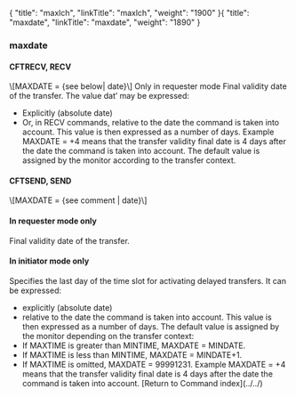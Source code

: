 {
    "title": "maxlch",
    "linkTitle": "maxlch",
    "weight": "1900"
}{
"title": "maxdate",
"linkTitle": "maxdate",
"weight": "1890"
}<span id="maxdate"></span>
### maxdate
<span id="maxdate_CFTRECV"></span>
#### CFTRECV, RECV
\\\[MAXDATE = {see below| date}\\\]
Only
in requester mode
Final validity date of the transfer.
The value dat’ may be expressed:
- Explicitly (absolute
date)
- Or, in RECV commands,
relative to the date the command is taken into account. This value is
then expressed as a number of days.
Example
MAXDATE = +4 means that the transfer validity final date is 4 days after
the date the command is taken into account.
The default value is assigned by the monitor according to the transfer
context.
<span id="maxdate_CFTSEND"></span>
#### CFTSEND, SEND
\\\[MAXDATE = {see comment | date}\\\]
#### In requester mode only
Final validity date of the transfer.
#### In initiator mode only
Specifies the last day of the time slot for activating
delayed transfers.
It can be expressed:
- explicitly (absolute
date)
- relative to the
date the command is taken into account. This value is then expressed as
a number of days.
The default value is assigned by the monitor depending on the transfer
context:
- If MAXTIME is greater
than MINTIME,
MAXDATE = MINDATE.
- If MAXTIME is less
than MINTIME,
MAXDATE = MINDATE+1.
- If MAXTIME is omitted,
MAXDATE = 99991231.
Example
MAXDATE = +4 means that the transfer validity final date is 4 days after
the date the command is taken into account.
\[Return to Command index\](../../)
